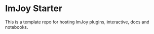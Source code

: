 # ImJoy Starter

This is a template repo for hosting ImJoy plugins, interactive, docs and notebooks.
